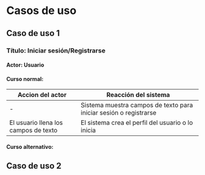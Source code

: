# Casos de uso

## Caso de uso 1

### Título: Iniciar sesión/Registrarse

#### Actor: Usuario

#### Curso normal: 

| Accion del actor                     | Reacción del sistema                                              |
| ------------------------------------ | ----------------------------------------------------------------- |
| -                                    | Sistema muestra campos de texto para iniciar sesión o registrarse |
| El usuario llena los campos de texto | El sistema crea el perfil del usuario o lo inicia                 |

#### Curso alternativo: 

## Caso de uso 2
